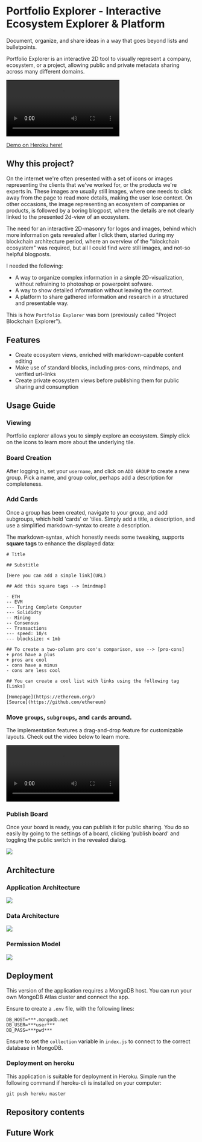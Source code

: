 # Portfolio Explorer - Interactive Ecosystem Explorer & Platform

Document, organize, and share ideas in a way that goes beyond lists and bulletpoints.

Portfolio Explorer is an interactive 2D tool to visually represent a company, ecosystem, or a project, allowing public and private metadata sharing across many different domains.

![](./docs/DizzyUnawareEnglishpointer-mobile.mp4)

[Demo on Heroku here!](https://blockchain--ecosystem-explorer.herokuapp.com/)

## Why this project?

On the internet we're often presented with a set of icons or images representing the clients that we've worked for, or the products we're experts in.
These images are usually still images, where one needs to click away from the page to read more details, making the user lose context.
On other occasions, the image representing an ecosystem of companies or products, is followed by a boring blogpost, where the details are not clearly linked to the presented 2d-view of an ecosystem.

The need for an interactive 2D-masonry for logos and images, behind which more information gets revealed after I click them, started during my blockchain architecture period, where an overview of the "blockchain ecosystem" was required, but all I could find were still images, and not-so helpful blogposts.

I needed the following:
- A way to organize complex information in a simple 2D-visualization, without refraining to photoshop or powerpoint sofware.
- A way to show detailed information without leaving the context.
- A platform to share gathered information and research in a structured and presentable way.

This is how `Portfolio Explorer` was born (previously called "Project Blockchain Explorer").

## Features

+ Create ecosystem views, enriched with markdown-capable content editing
+ Make use of standard blocks, including pros-cons, mindmaps, and verified url-links
+ Create private ecosystem views before publishing them for public sharing and consumption

## Usage Guide

### Viewing

Portfolio explorer allows you to simply explore an ecosystem. Simply click on the icons to learn more about the underlying tile.

### Board Creation

After logging in, set your `username`, and click on `ADD GROUP` to create a new group. Pick a name, and group color, perhaps add a description for completeness.

### Add Cards

Once a group has been created, navigate to your group, and add subgroups, which hold 'cards' or 'tiles. Simply add a title, a description, and use a simplified markdown-syntax to create a description.

The markdown-syntax, which honestly needs some tweaking, supports **square tags** to enhance the displayed data:

```
# Title

## Substitle

[Here you can add a simple link](URL)

## Add this square tags --> [mindmap]

- ETH
-- EVM
--- Turing Complete Computer
--- Solididty
-- Mining
-- Consensus
-- Transactions
--- speed: 10/s
--- blocksize: < 1mb

## To create a two-column pro con's comparison, use --> [pro-cons]
+ pros have a plus
+ pros are cool
- cons have a minus
- cons are less cool

## You can create a cool list with links using the following tag [Links]

[Homepage](https://ethereum.org/)
[Source](https://github.com/ethereum)

```

### Move `groups`, `subgroups`, and `cards` around.

The implementation features a drag-and-drop feature for customizable layouts. Check out the video below to learn more.

![](./docs/InfamousDisgustingIberiannase-mobile.mp4)

### Publish Board

Once your board is ready, you can publish it for public sharing. You do so easily by going to the settings of a board, clicking 'publish board' and toggling the public switch in the revealed dialog.

![](./docs/board_publishing.png)

## Architecture

### Application Architecture

![](./docs/portfolio_explorer-AppArchitecture.png)

### Data Architecture

![](./docs/portfolio_explorer-DataStructure.png)

### Permission Model

![](./docs/portfolio_explorer-Permissions.png)

## Deployment

This version of the application requires a MongoDB host. You can run your own MongoDB Atlas cluster and connect the app.

Ensure to create a `.env` file, with the following lines:

```
DB_HOST=***.mongodb.net
DB_USER=***user***
DB_PASS=***pwd***
```

Ensure to set the `collection` variable in `index.js` to connect to the correct database in MongoDB.

### Deployment on heroku

This application is suitable for deployment in Heroku. Simple run the following command if heroku-cli is installed on your computer:

~~~
git push heroku master
~~~

## Repository contents



## Future Work


